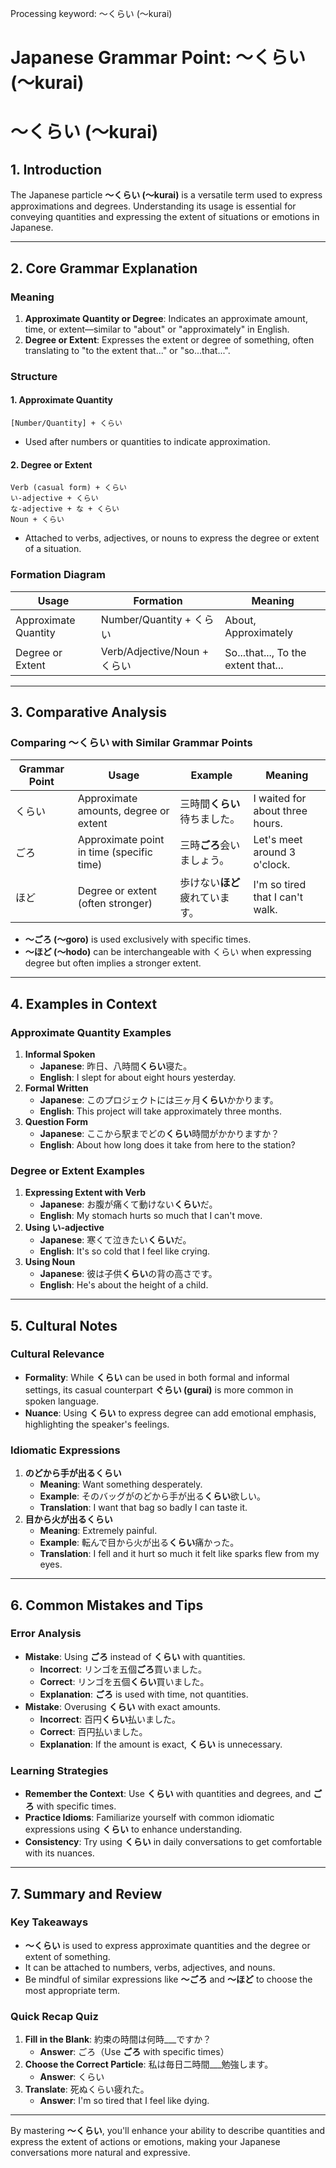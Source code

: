 Processing keyword: ～くらい (〜kurai)
# Japanese Grammar Point: ～くらい (〜kurai)
# ～くらい (〜kurai)
## 1. Introduction
The Japanese particle **～くらい (〜kurai)** is a versatile term used to express approximations and degrees. Understanding its usage is essential for conveying quantities and expressing the extent of situations or emotions in Japanese.

---
## 2. Core Grammar Explanation
### Meaning
1. **Approximate Quantity or Degree**: Indicates an approximate amount, time, or extent—similar to "about" or "approximately" in English.
2. **Degree or Extent**: Expresses the extent or degree of something, often translating to "to the extent that..." or "so...that...".
### Structure
#### 1. Approximate Quantity
```plaintext
[Number/Quantity] + くらい
```
- Used after numbers or quantities to indicate approximation.
  
#### 2. Degree or Extent
```plaintext
Verb (casual form) + くらい
い-adjective + くらい
な-adjective + な + くらい
Noun + くらい
```
- Attached to verbs, adjectives, or nouns to express the degree or extent of a situation.
### Formation Diagram
| Usage                     | Formation                      | Meaning                             |
|---------------------------|--------------------------------|-------------------------------------|
| Approximate Quantity      | Number/Quantity + くらい       | About, Approximately                |
| Degree or Extent          | Verb/Adjective/Noun + くらい    | So...that..., To the extent that... |
---
## 3. Comparative Analysis
### Comparing ～くらい with Similar Grammar Points
| Grammar Point | Usage                                     | Example                                   | Meaning                                 |
|---------------|-------------------------------------------|-------------------------------------------|-----------------------------------------|
| くらい        | Approximate amounts, degree or extent     | 三時間**くらい**待ちました。               | I waited for about three hours.          |
| ごろ          | Approximate point in time (specific time) | 三時**ごろ**会いましょう。                 | Let's meet around 3 o'clock.             |
| ほど          | Degree or extent (often stronger)         | 歩けない**ほど**疲れています。             | I'm so tired that I can't walk.          |
- **～ごろ (〜goro)** is used exclusively with specific times.
- **～ほど (〜hodo)** can be interchangeable with くらい when expressing degree but often implies a stronger extent.
---
## 4. Examples in Context
### Approximate Quantity Examples
1. **Informal Spoken**
   - **Japanese**: 昨日、八時間**くらい**寝た。
   - **English**: I slept for about eight hours yesterday.
2. **Formal Written**
   - **Japanese**: このプロジェクトには三ヶ月**くらい**かかります。
   - **English**: This project will take approximately three months.
3. **Question Form**
   - **Japanese**: ここから駅までどの**くらい**時間がかかりますか？
   - **English**: About how long does it take from here to the station?
### Degree or Extent Examples
1. **Expressing Extent with Verb**
   - **Japanese**: お腹が痛くて動けない**くらい**だ。
   - **English**: My stomach hurts so much that I can't move.
2. **Using い-adjective**
   - **Japanese**: 寒くて泣きたい**くらい**だ。
   - **English**: It's so cold that I feel like crying.
3. **Using Noun**
   - **Japanese**: 彼は子供**くらい**の背の高さです。
   - **English**: He's about the height of a child.
---
## 5. Cultural Notes
### Cultural Relevance
- **Formality**: While **くらい** can be used in both formal and informal settings, its casual counterpart **ぐらい (gurai)** is more common in spoken language.
- **Nuance**: Using **くらい** to express degree can add emotional emphasis, highlighting the speaker's feelings.
### Idiomatic Expressions
1. **のどから手が出るくらい**
   - **Meaning**: Want something desperately.
   - **Example**: そのバッグがのどから手が出る**くらい**欲しい。
   - **Translation**: I want that bag so badly I can taste it.
2. **目から火が出るくらい**
   - **Meaning**: Extremely painful.
   - **Example**: 転んで目から火が出る**くらい**痛かった。
   - **Translation**: I fell and it hurt so much it felt like sparks flew from my eyes.
---
## 6. Common Mistakes and Tips
### Error Analysis
- **Mistake**: Using **ごろ** instead of **くらい** with quantities.
  - **Incorrect**: リンゴを五個**ごろ**買いました。
  - **Correct**: リンゴを五個**くらい**買いました。
  - **Explanation**: **ごろ** is used with time, not quantities.
- **Mistake**: Overusing **くらい** with exact amounts.
  - **Incorrect**: 百円**くらい**払いました。
  - **Correct**: 百円払いました。
  - **Explanation**: If the amount is exact, **くらい** is unnecessary.
### Learning Strategies
- **Remember the Context**: Use **くらい** with quantities and degrees, and **ごろ** with specific times.
- **Practice Idioms**: Familiarize yourself with common idiomatic expressions using **くらい** to enhance understanding.
- **Consistency**: Try using **くらい** in daily conversations to get comfortable with its nuances.
---
## 7. Summary and Review
### Key Takeaways
- **～くらい** is used to express approximate quantities and the degree or extent of something.
- It can be attached to numbers, verbs, adjectives, and nouns.
- Be mindful of similar expressions like **～ごろ** and **～ほど** to choose the most appropriate term.
### Quick Recap Quiz
1. **Fill in the Blank**: 約束の時間は何時___ですか？
   - **Answer**: ごろ（Use **ごろ** with specific times）
2. **Choose the Correct Particle**: 私は毎日二時間___勉強します。
   - **Answer**: くらい
3. **Translate**: 死ぬくらい疲れた。
   - **Answer**: I'm so tired that I feel like dying.
---
By mastering **～くらい**, you'll enhance your ability to describe quantities and express the extent of actions or emotions, making your Japanese conversations more natural and expressive.
